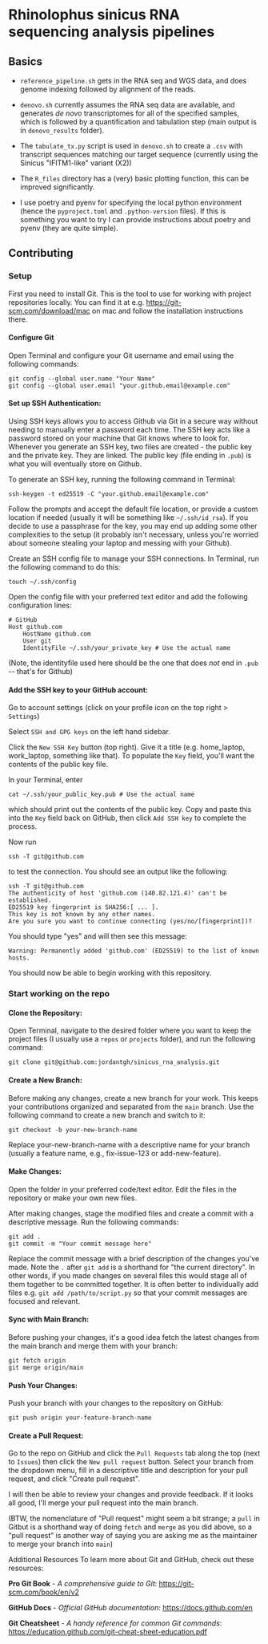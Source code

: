 # Rhinolophus sinicus RNA sequencing analysis pipelines

## Basics

- `reference_pipeline.sh` gets in the RNA seq and WGS data, and does genome indexing followed by alignment of the reads.

- `denovo.sh` currently assumes the RNA seq data are available, and generates *de novo* transcriptomes for all of the specified samples, which is followed by a quantification and tabulation step (main output is in `denovo_results` folder).

- The `tabulate_tx.py` script is used in `denovo.sh` to create a `.csv` with 
transcript sequences matching our target sequence (currently using the Sinicus "IFITM1-like" variant (X2))

- The `R_files` directory has a (very) basic plotting function, this can be improved significantly. 

- I use poetry and pyenv for specifying the local python environment (hence the `pyproject.toml` and `.python-version` files). If this is something you want to try I can provide instructions about poetry and pyenv (they are quite simple).

## Contributing 

### Setup

First you need to install Git. This is the tool to use for working with project repositories locally. You can find it at e.g. https://git-scm.com/download/mac on mac and follow the installation instructions there.

#### Configure Git

Open Terminal and configure your Git username and email using the following commands:

```{bash}
git config --global user.name "Your Name"
git config --global user.email "your.github.email@example.com"
```

#### Set up SSH Authentication: 

Using SSH keys allows you to access Github via Git in a secure way without needing to manually enter a password each time. The SSH key acts like a password stored on your machine that Git knows where to look for. Whenever you generate an SSH key, two files are created - the public key and the private key. They are linked. The public key (file ending in `.pub`) is what you will eventually store on Github. 

To generate an SSH key, running the following command in Terminal:

```{bash}
ssh-keygen -t ed25519 -C "your.github.email@example.com"
```

Follow the prompts and accept the default file location, or provide a custom location if needed (usually it will be something like `~/.ssh/id_rsa`). If you decide to use a passphrase for the key, you may end up adding some other complexities to the setup (it probably isn't necessary, unless you're worried about someone stealing your laptop and messing with your Github).

Create an SSH config file to manage your SSH connections. In Terminal, run the following command to do this:

```{bash}
touch ~/.ssh/config
```

Open the config file with your preferred text editor and add the following configuration lines:

```{bash}
# GitHub
Host github.com
    HostName github.com
    User git
    IdentityFile ~/.ssh/your_private_key # Use the actual name
```

(Note, the identityfile used here should be the one that does *not* end in `.pub` -- that's for Github)

#### Add the SSH key to your GitHub account: 

Go to account settings (click on your profile icon on the top right > `Settings`)

Select `SSH and GPG keys` on the left hand sidebar. 

Click the `New SSH Key` button (top right). Give it a title (e.g. home_laptop, work_laptop, something like that). To populate the `Key` field, you'll want the contents of the public key file.

In your Terminal, enter

```{bash}
cat ~/.ssh/your_public_key.pub # Use the actual name
```

which should print out the contents of the public key. Copy and paste this into the `Key` field back on GitHub, then click `Add SSH key` to complete the process. 

Now run 

```{bash}
ssh -T git@github.com
```

to test the connection. You should see an output like the following:

```{bash}
ssh -T git@github.com
The authenticity of host 'github.com (140.82.121.4)' can't be established.
ED25519 key fingerprint is SHA256:[ ... ].
This key is not known by any other names.
Are you sure you want to continue connecting (yes/no/[fingerprint])? 
```
You should type "yes" and will then see this message:

```{bash}
Warning: Permanently added 'github.com' (ED25519) to the list of known hosts.
```
You should now be able to begin working with this repository.

### Start working on the repo

#### Clone the Repository: 

Open Terminal, navigate to the desired folder where you want to keep the project files (I usually use a `repos` or `projects` folder), and run the following command:

```
git clone git@github.com:jordantgh/sinicus_rna_analysis.git
```

#### Create a New Branch: 

Before making any changes, create a new branch for your work. This keeps your contributions organized and separated from the `main` branch. Use the following command to create a new branch and switch to it:

```{bash}
git checkout -b your-new-branch-name
```

Replace your-new-branch-name with a descriptive name for your branch (usually a feature name, e.g., fix-issue-123 or add-new-feature).

#### Make Changes: 

Open the folder in your preferred code/text editor. Edit the files in the repository or make your own new files. 

After making changes, stage the modified files and create a commit with a descriptive message. Run the following commands:

```{bash}
git add .
git commit -m "Your commit message here"
```

Replace the commit message with a brief description of the changes you've made. Note the `.` after `git add` is a shorthand for "the current directory". In other words, if you made changes on several files this would stage all of them together to be committed together. It is often better to individually add files e.g. `git add /path/to/script.py` so that your commit messages are focused and relevant.

#### Sync with Main Branch: 

Before pushing your changes, it's a good idea fetch the latest changes from the main branch and merge them with your branch:

```{bash}
git fetch origin
git merge origin/main
```

#### Push Your Changes:

Push your branch with your changes to the repository on GitHub:

```{bash}
git push origin your-feature-branch-name
```

#### Create a Pull Request: 

Go to the repo on GitHub and click the `Pull Requests` tab along the top (next to `Issues`) then click the `New pull request` button. Select your branch from the dropdown menu, fill in a descriptive title and description for your pull request, and click "Create pull request".

I will then be able to review your changes and provide feedback. If it looks all good, I'll merge your pull request into the main branch.

(BTW, the nomenclature of "Pull request" might seem a bit strange; a `pull` in Gitbut is a shorthand way of doing `fetch` and `merge` as you did above, so a "pull request" is another way of saying you are asking me as the maintainer to merge your branch into `main`)

Additional Resources
To learn more about Git and GitHub, check out these resources:

**Pro Git Book** - *A comprehensive guide to Git*: 
https://git-scm.com/book/en/v2

**GitHub Docs** - *Official GitHub documentation*:
https://docs.github.com/en

**Git Cheatsheet** - *A handy reference for common Git commands*:
https://education.github.com/git-cheat-sheet-education.pdf 